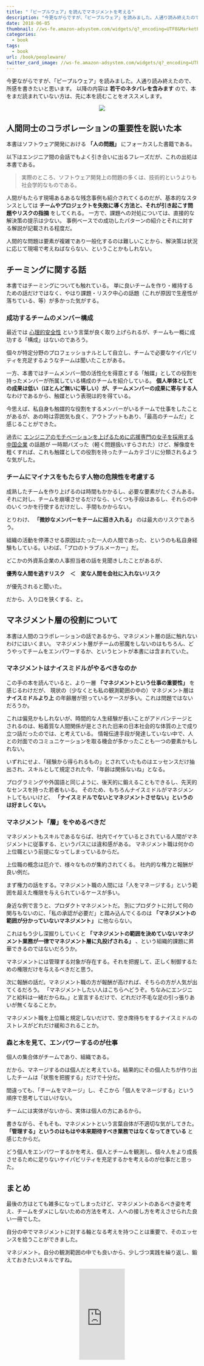 ```yaml
---
title: "「ピープルウェア」を読んでマネジメントを考える"
description: "今更ながらですが、「ピープルウェア」を読みました。人通り読み終えたので、所感を書きたいと思います。以降の内容は若干のネタバレを含みますので、本をまだ読まれていない方は、先に本を読むことをオススメします。"
date: 2018-06-05
thumbnail: //ws-fe.amazon-adsystem.com/widgets/q?_encoding=UTF8&MarketPlace=JP&ASIN=4822281108&ServiceVersion=20070822&ID=AsinImage&WS=1&Format=_SL250_&tag=soudegesu-22
categories:
  - book
tags:
  - book
url: /book/peopleware/
twitter_card_image: //ws-fe.amazon-adsystem.com/widgets/q?_encoding=UTF8&MarketPlace=JP&ASIN=4822281108&ServiceVersion=20070822&ID=AsinImage&WS=1&Format=_SL250_&tag=soudegesu-22
---
```


今更ながらですが、「ピープルウェア」を読みました。人通り読み終えたので、所感を書きたいと思います。
以降の内容は **若干のネタバレを含みます** ので、本をまだ読まれていない方は、先に本を読むことをオススメします。

<div align="center">
<a target="_blank"  href="https://www.amazon.co.jp/gp/product/B00I96CJWO/ref=as_li_tl?ie=UTF8&camp=247&creative=1211&creativeASIN=B00I96CJWO&linkCode=as2&tag=soudegesu-22&linkId=6ae02fcebb6f0d35b7626bba2e51f880"><img border="0" src="//ws-fe.amazon-adsystem.com/widgets/q?_encoding=UTF8&MarketPlace=JP&ASIN=B00I96CJWO&ServiceVersion=20070822&ID=AsinImage&WS=1&Format=_SL250_&tag=soudegesu-22" ></a><img src="//ir-jp.amazon-adsystem.com/e/ir?t=soudegesu-22&l=am2&o=9&a=B00I96CJWO" width="1" height="1" border="0" alt="" style="border:none !important; margin:0px !important;" />
</div>

<!--adsense-->

## 人間同士のコラボレーションの重要性を説いた本

本書はソフトウェア開発における **「人の問題」** にフォーカスした書籍である。

以下はエンジニア間の会話でもよく引き合いに出るフレーズだが、これの出処は本書である。

> 実際のところ、ソフトウェア開発上の問題の多くは、技術的というよりも社会学的なものである。

人間がもたらす現場あるあるな残念事例も紹介されてくるのだが、基本的なスタンスとしては
**チームやプロジェクトを失敗に導く方法と、それが引き起こす問題やリスクの指摘** をしてくれる。
一方で、課題への対処については、直接的な解決策の提示は少ない。
事例ベースでの成功したパターンの紹介とそれに対する解説が記載される程度だ。

人間的な問題は要素が複雑であり一般化するのは難しいことから、解決策は状況に応じて現場で考えねばならない、ということかもしれない。

<!--adsense-->

## チーミングに関する話
本書ではチーミングについても触れている。
単に良いチームを作り・維持するための話だけではなく、やはり課題・リスク中心の話題（これが原因で生産性が落ちている、等）が多かった気がする。

### 成功するチームのメンバー構成

最近では [心理的安全性](https://bizhint.jp/keyword/101187) という言葉が良く取り上げられるが、チームも一概に成功する「構成」はないのであろう。

個々が特定分野のプロフェッショナルとして自立し、チームで必要なケイパビリティを充足するようなチームは聞いたことがある。

一方、本書ではチームメンバー間の活性化を得意とする「触媒」としての役割を持ったメンバーが所属している構成のチームを紹介している。
**個人単体としての成果は低い（ほとんど無いに等しい）が、チームメンバーの成果に寄与する人** なわけであるから、触媒という表現は的を得ている。

今思えば、私自身も触媒的な役割をするメンバーがいるチームで仕事をしたことがあるが、あの時は雰囲気も良く、アウトプットもあり、「最高のチームだ」と感じることができた。

過去に [エンジニアのモチベーションを上げるために応援専門の女子を採用する中国企業](http://okutta.blog.jp/archives/18749840.html) の話題が
一時期バズった（軽く問題扱いすらされた）けど、解像度を粗くすれば、これも触媒としての役割を持ったチームカテゴリに分類されるような気がした。

### チームにマイナスをもたらす人物の危険性を考慮する

成熟したチームを作り上げるのは時間もかかるし、必要な要素がたくさんある。
それに対し、チームを崩壊させるだけなら、いくつも手段はあるし、それらの中のいくつかを行使するだけだし、手間もかからない。

とりわけ、 **「微妙なメンバーをチームに招き入れる」** のは最大のリスクであろう。

組織の活動を停滞させる原因はたった一人の人間であった、というのも私自身経験もしている。いわば、「プロのトラブルメーカー」だ。

どこかの外資系企業の人事担当者の話を見聞きしたことがあるが、

**優秀な人間を逃すリスク　＜　変な人間を会社に入れないリスク**

が優先されると聞いた。

だから、入り口を狭くする、と。

<!--adsense-->

## マネジメント層の役割について

本書は人間のコラボレーションの話であるから、マネジメント層の話に触れないわけにはいくまい。
マネジメント層がチームの邪魔をしないのはもちろん、どうやってチームをエンパワーするか、というヒントが本書には含まれていた。

### マネジメントはナイスミドルがやるべきなのか

この手の本を読んでいると、より一層 **「マネジメントという仕事の重要性」** を感じるわけだが、
現状の（少なくとも私の観測範囲の中の）マネジメント層は **ナイスミドルより上** の年齢層が担っているケースが多い。これは問題ではないだろうか。

これは偏見かもしれないが、時間的な人生経験が長いことがアドバンテージとされるのは、粘着質な人間関係が是とされた旧来の日本社会的な体質の上で成り立つ話だったのでは、と考えている。
情報伝達手段が発達していない中で、人との対面でのコミュニケーションを取る機会が多かったことも一つの要素かもしれない。

いずれにせよ、「経験から得られるもの」とされていたものはエッセンスだけ抽出され、スキルとして規定された今、「年齢は関係ないね」となる。

プログラミングや外国語と同じように、後天的に鍛えることもできるし、先天的なセンスを持った若者もいる。
そのため、もちろんナイスミドルがマネジメントしてもいいけど、 **「ナイスミドルでないとマネジメントさせない」というのは好ましくない。**

### マネジメント「層」をやめるべきだ

マネジメントもスキルであるならば、社内でイケているとされている人間がマネジメントに従事する、というパスには違和感がある。
マネジメント職は何かの上位職という前提になってしまっているからだ。

上位職の概念は厄介で、様々なものが集約されてくる。
社内的な権力と報酬が良い例だ。

まず権力の話をする。マネジメント職の人間には「人をマネージする」という範囲を超えた権限を与えられているケースが多い。

身近な例で言うと、プロダクトマネジメントだ。
別にプロダクトに対して何の関与もないのに、「私の承認が必要だ」と踏み込んでくるのは  **「マネジメントの範囲が分かっていないマネジメント」** に他ならない。

これはもう少し深掘りしていくと **「マネジメントの範囲を決めていないマネジメント業務が一律でマネジメント層に丸投げされる」** 、という組織的課題に昇華できるのではないだろうか。

マネジメントには管理する対象が存在する。それを把握して、正しく制御するための権限だけを与えるべきだと思う。

次に報酬の話だ。マネジメント職の方が報酬が高ければ、そちらの方が人気が出てくるだろう。
「マネジメントしたい人はこちらへどうぞ。ちなみにエンジニアと給料は一緒だからね。」と宣言するだけで、どれだけ不毛な足の引っ張りあいが無くなることか。

マネジメント職を上位職と規定しないだけで、空き席待ちをするナイスミドルのストレスがどれだけ緩和されることか。

### 森と木を見て、エンパワーするのが仕事

個人の集合体がチームであり、組織である。

だから、マネージするのは個人だと考えている。結果的にその個人たちが作り出したチームは「状態を把握する」だけで十分だ。

間違っても、「チームをマネージ」し、そこから「個人をマネージする」という順序で思考してはいけない。

チームには実体がないから、実体は個人の方にあるから。

書きながら、そもそも、マネジメントという言葉自体が不適切な気がしてきた。 **「管理する」というのはもはや本来期待すべき業務ではなくなってきている** と感じたからだ。

どう個人をエンパワーするかを考え、個人とチームを観測し、個々人をより成長させるために足りないケイパビリティを充足するかを考えるのが仕事だと思った。

## まとめ

最後の方はとても雑多になってしまったけど、マネジメントのあるべき姿を考え、チームをダメにしないための方法を考え、人への接し方を考えさせられた良い一冊でした。

自分の中でマネジメントに対する軸となる考えを持つことは重要で、そのエッセンスを拾うことができました。

マネジメント。自分の観測範囲の中でも良いから、少しづつ実践を繰り返し、鍛えておきたいスキルですね。

<div align="center">
<iframe style="width:120px;height:240px;" marginwidth="0" marginheight="0" scrolling="no" frameborder="0" src="https://rcm-fe.amazon-adsystem.com/e/cm?ref=qf_sp_asin_til&t=soudegesu-22&m=amazon&o=9&p=8&l=as1&IS2=1&detail=1&asins=4822281108&linkId=374d5bb38701eaa66d7dbd61a6f404fc&bc1=ffffff&lt1=_blank&fc1=333333&lc1=0066c0&bg1=ffffff&f=ifr">
</iframe>
</div>
